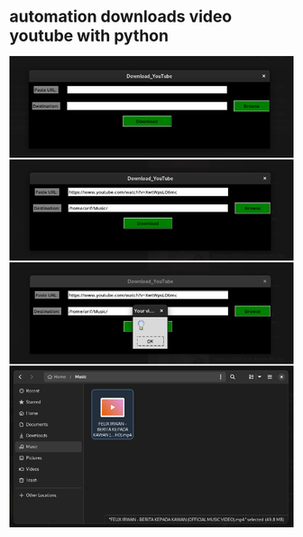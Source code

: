 # automation downloads video youtube with python

![fish screenshot](./images/Screenshot1.png)
![fish screenshot](./images/Screenshot2.png)
![fish screenshot](./images/Screenshot3.png)
![fish screenshot](./images/Screenshot4.png)
